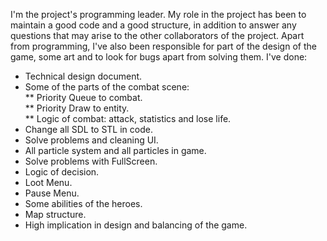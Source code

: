 I'm the project's programming leader. My role in the project has been to maintain a good code and a good structure, in addition to answer any questions that may arise to the other collaborators of the project.
Apart from programming, I've also been responsible for part of the design of the game, some art and to look for bugs apart from solving them. I've done:

* Technical design document.
* Some of the parts of the combat scene:  
	** Priority Queue to combat.  
	** Priority Draw to entity.  
	** Logic of combat: attack, statistics and lose life.  
* Change all SDL to STL in code.
* Solve problems and cleaning UI.  
* All particle system and all particles in game.  
* Solve problems with FullScreen.  
* Logic of decision.    
* Loot Menu.    
* Pause Menu.    
* Some abilities of the heroes.  
* Map structure.  
* High implication in design and balancing of the game. 
